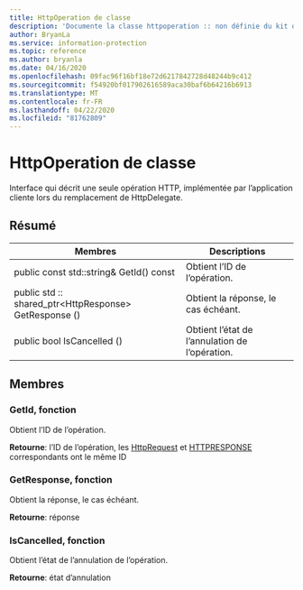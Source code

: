 ```yaml
---
title: HttpOperation de classe
description: 'Documente la classe httpoperation :: non définie du kit de développement logiciel (SDK) Microsoft Information Protection (MIP).'
author: BryanLa
ms.service: information-protection
ms.topic: reference
ms.author: bryanla
ms.date: 04/16/2020
ms.openlocfilehash: 09fac96f16bf18e72d6217842728d48244b9c412
ms.sourcegitcommit: f54920bf017902616589aca30baf6b64216b6913
ms.translationtype: MT
ms.contentlocale: fr-FR
ms.lasthandoff: 04/22/2020
ms.locfileid: "81762809"
---
```

# <a name="class-httpoperation"></a>HttpOperation de classe 
Interface qui décrit une seule opération HTTP, implémentée par l’application cliente lors du remplacement de HttpDelegate.
  
## <a name="summary"></a>Résumé
 Membres                        | Descriptions                                
--------------------------------|---------------------------------------------
public const std::string& GetId() const  |  Obtient l’ID de l’opération.
public std :: shared_ptr\<HttpResponse\> GetResponse ()  |  Obtient la réponse, le cas échéant.
public bool IsCancelled ()  |  Obtient l’état de l’annulation de l’opération.
  
## <a name="members"></a>Membres
  
### <a name="getid-function"></a>GetId, fonction
Obtient l’ID de l’opération.

  
**Retourne**: l’ID de l’opération, les [HttpRequest](class_mip_httprequest.md) et [HTTPRESPONSE](class_mip_httpresponse.md) correspondants ont le même ID
  
### <a name="getresponse-function"></a>GetResponse, fonction
Obtient la réponse, le cas échéant.

  
**Retourne**: réponse
  
### <a name="iscancelled-function"></a>IsCancelled, fonction
Obtient l’état de l’annulation de l’opération.

  
**Retourne**: état d’annulation